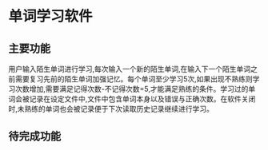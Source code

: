 # 单词学习软件
## 主要功能
用户输入陌生单词进行学习,每次输入一个新的陌生单词,在输入下一个陌生单词之前需要复习先前的陌生单词加强记忆。每个单词至少学习5次,如果出现不熟练则学习次数增加,需要满足记得次数-不记得次数=5,才能满足熟练的条件。学习过的单词会被记录在设定文件中,文件中包含单词本身以及错误与正确次数。在软件关闭时,未熟练的单词也会被记录便于下次读取历史记录继续进行学习。
## 待完成功能
